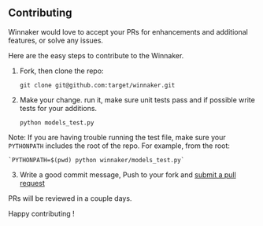 ## Contributing

Winnaker would love to accept your PRs for enhancements and additional features, or solve any issues.

Here are the easy steps to contribute to the Winnaker.

1. Fork, then clone the repo:

    `git clone git@github.com:target/winnaker.git`

2.  Make your change. run it, make sure unit tests pass and if possible write tests for your additions.

    `python models_test.py`

Note: If you are having trouble running the test file, make sure your `PYTHONPATH` includes the root of the repo. For example, from the root:

    `PYTHONPATH=$(pwd) python winnaker/models_test.py`

3. Write a good commit message, Push to your fork and [submit a pull request](https://github.com/target/winnaker/compare/)

PRs will be reviewed in a couple days.

Happy contributing !
